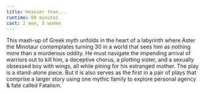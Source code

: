 ```yaml
---
title: Heavier than...
runtime: 80 minutes
cast: 2 men, 5 women
---
```

This mash-up of Greek myth unfolds in the heart of a labyrinth where Aster the Minotaur contemplates turning 30 in a world that sees him as nothing more than a murderous oddity. He must navigate the impending arrival of warriors out to kill him, a deceptive chorus, a plotting sister, and a sexually obsessed boy with wings, all while pining for his estranged mother. The play is a stand-alone piece. But it is also serves as the first in a pair of plays that comprise a larger story using one mythic family to explore personal agency & fate called Fatalism.

